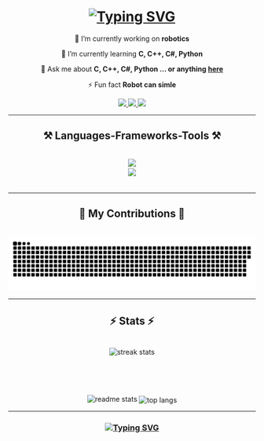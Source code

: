

<h1 align="center">
    <a href="https://git.io/typing-svg"><img src="https://readme-typing-svg.herokuapp.com?font=Fira+Code&size=35&pause=1000&color=FFFFFF&width=435&lines=Hello+World!+I'm+Duy" alt="Typing SVG" /></a>
</h1>



<div align="center">
 
 🔭 I’m currently working on **robotics**
 
 🌱 I’m currently learning **C, C++, C#, Python**

 💬 Ask me about **C, C++, C#, Python ... or anything [here](https://github.com/ThaiThanhDuy/ThaiThanhDuy/issues)**

 ⚡ Fun fact **Robot can simle**
 
 </div>
 
<div align="center"> 
  <a href="mailto:just.electric.4.fun@gmail.com">
    <img src="https://img.shields.io/badge/Gmail-333333?style=for-the-badge&logo=gmail&logoColor=red" />
  </a>
  <a href="https://www.linkedin.com/in/thai-thanh-duy/" target="_blank">
    <img src="https://img.shields.io/badge/LinkedIn-0077B5?style=for-the-badge&logo=linkedin&logoColor=white" target="_blank" />
  </a>
  <a href="https://salesp07.github.io" target="_blank">
     <img src="https://img.shields.io/badge/Portfolio-FF5722?style=for-the-badge&logo=todoist&logoColor=white" target="_blank" /> <!-- sqlite, safari, google-chrome are other good icon options -->
  </a>
</div>

 <hr/>
 
<h2 align="center">⚒️ Languages-Frameworks-Tools ⚒️</h2>
<br/>
<div align="center">
    <img src="https://skillicons.dev/icons?i=python,cs,c,cpp" /><br>
    <img src="https://skillicons.dev/icons?i=github,vscode,git,cmake" />
</div>

<br/>
<hr/>

<div align="center">
  <h2>🐍 My Contributions 🐍</h2>
  <br>
  <img alt="snake eating my contributions" src="https://raw.githubusercontent.com/ThaiThanhDuy/ThaiThanhDuy/output/github-contribution-grid-snake.svg" />
  <br/>
</div>

<hr/>

<h2 align="center">⚡ Stats ⚡</h2>
<br>
<div align=center>
  <img width=390 src="https://github-readme-streak-stats.herokuapp.com?user=ThaiThanhDuy&theme=catppuccin-mocha&date_format=j%20M%5B%20Y%5D&exclude_days=Sun" alt="streak stats"/>
  
  <br/>\
  <br>
<div align=center>
  <img width=390 src="https://github-readme-stats.vercel.app/api?username=ThaiThanhDuy&count_private=true&show_icons=true&theme=tokyonight&rank_icon=github&border_radius=10" alt="readme stats" />
<img width=325 align="center" src="https://github-readme-stats-salesp07.vercel.app/api/top-langs/?username=salesp07&hide=HTML&langs_count=8&layout=compact&theme=react&border_radius=10&size_weight=0.5&count_weight=0.5&exclude_repo=github-readme-stats" alt="top langs" />
  
  <br/>

</div>
<hr/>

<h3 align="center">
   <a href="https://git.io/typing-svg"><img src="https://readme-typing-svg.herokuapp.com?font=Fira+Code&size=35&pause=1000&color=FFFFFF&width=435&lines=See+you+again%F0%9F%98%BD" alt="Typing SVG" /></a>
</h3>

<br/>


